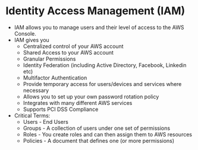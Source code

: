 # Identity Access Management (IAM)
- IAM allows you to manage users and their level of access to the AWS Console.
- IAM gives you
  - Centralized control of your AWS account
  - Shared Access to your AWS account
  - Granular Permissions
  - Identity Federation (including Active Directory, Facebook, Linkedin etc)
  - Multifactor Authentication
  - Provide temporary access for users/devices and services where necessary
  - Allows you to set up your own password rotation policy
  - Integrates with many different AWS services
  - Supports PCI DSS Compliance
- Critical Terms:
  - Users - End Users
  - Groups - A collection of users under one set of permissions
  - Roles - You create roles and can then assign them to AWS resources
  - Policies - A document that defines one (or more permissions)
